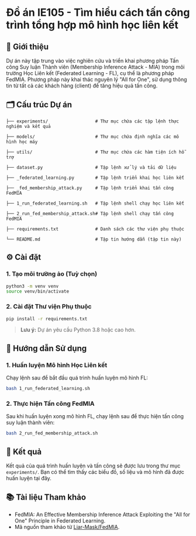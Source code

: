 # Đồ án IE105 - Tìm hiểu cách tấn công trình tổng hợp mô hình học liên kết
## 📌 Giới thiệu

Dự án này tập trung vào việc nghiên cứu và triển khai phương pháp Tấn công Suy luận Thành viên (Membership Inference Attack - MIA) trong môi trường Học Liên kết (Federated Learning - FL), cụ thể là phương pháp FedMIA. Phương pháp này khai thác nguyên lý "All for One", sử dụng thông tin từ tất cả các khách hàng (client) để tăng hiệu quả tấn công.

## 🗂️ Cấu trúc Dự án

```
├── experiments/                  # Thư mục chứa các tập lệnh thực nghiệm và kết quả

├── models/                       # Thư mục chứa định nghĩa các mô hình học máy

├── utils/                        # Thư mục chứa các hàm tiện ích hỗ trợ

├── dataset.py                    # Tập lệnh xử lý và tải dữ liệu

├── _federated_learning.py        # Tập lệnh triển khai học liên kết

├── _fed_membership_attack.py     # Tập lệnh triển khai tấn công FedMIA

├── 1_run_federated_learning.sh   # Tập lệnh shell chạy học liên kết

├── 2_run_fed_membership_attack.sh# Tập lệnh shell chạy tấn công FedMIA

├── requirements.txt              # Danh sách các thư viện phụ thuộc

└── README.md                     # Tập tin hướng dẫn (tập tin này)
```

## ⚙️ Cài đặt

### 1. Tạo môi trường ảo (Tuỳ chọn)

```bash
python3 -m venv venv
source venv/bin/activate
```

### 2. Cài đặt Thư viện Phụ thuộc

```bash
pip install -r requirements.txt
```

> **Lưu ý:** Dự án yêu cầu Python 3.8 hoặc cao hơn.

## 🚀 Hướng dẫn Sử dụng

### 1. Huấn luyện Mô hình Học Liên kết

Chạy lệnh sau để bắt đầu quá trình huấn luyện mô hình FL:

```bash
bash 1_run_federated_learning.sh
```

### 2. Thực hiện Tấn công FedMIA

Sau khi huấn luyện xong mô hình FL, chạy lệnh sau để thực hiện tấn công suy luận thành viên:

```bash
bash 2_run_fed_membership_attack.sh
```

## 🧪 Kết quả

Kết quả của quá trình huấn luyện và tấn công sẽ được lưu trong thư mục `experiments/`. Bạn có thể tìm thấy các biểu đồ, số liệu và mô hình đã được huấn luyện tại đây.

## 📚 Tài liệu Tham khảo

* FedMIA: An Effective Membership Inference Attack Exploiting the "All for One" Principle in Federated Learning.
* Mã nguồn tham khảo từ [Liar-Mask/FedMIA](https://github.com/Liar-Mask/FedMIA).

